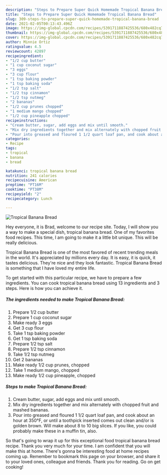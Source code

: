 ```yaml
---
description: "Steps to Prepare Super Quick Homemade Tropical Banana Bread"
title: "Steps to Prepare Super Quick Homemade Tropical Banana Bread"
slug: 309-steps-to-prepare-super-quick-homemade-tropical-banana-bread
date: 2021-02-05T00:13:43.496Z
image: https://img-global.cpcdn.com/recipes/5391711887425536/680x482cq70/tropical-banana-bread-recipe-main-photo.jpg
thumbnail: https://img-global.cpcdn.com/recipes/5391711887425536/680x482cq70/tropical-banana-bread-recipe-main-photo.jpg
cover: https://img-global.cpcdn.com/recipes/5391711887425536/680x482cq70/tropical-banana-bread-recipe-main-photo.jpg
author: Minnie Ortiz
ratingvalue: 4.5
reviewcount: 42897
recipeingredient:
- "1/2 cup butter"
- "1 cup coconut sugar"
- "3 eggs"
- "3 cup flour"
- "1 tsp baking powder"
- "1 tsp baking soda"
- "1/2 tsp salt"
- "1/2 tsp cinnamon"
- "1/2 tsp nutmeg"
- "2 bananas"
- "1/2 cup prunes chopped"
- "1 medium mango chopped"
- "1/2 cup pineapple chopped"
recipeinstructions:
- "Cream butter, sugar, add eggs and mix until smooth."
- "Mix dry ingredients together and mix alternately with chopped fruit and mashed bananas."
- "Pour into greased and floured 1 1/2 quart loaf pan, and cook about an hour at 350°F, or until a toothpick inserted comes out clean and/or is golden brown. Will make about 8 to 10 big slices. If you like, you could probably make these in a muffin tin, also."
categories:
- Recipe
tags:
- tropical
- banana
- bread

katakunci: tropical banana bread 
nutrition: 241 calories
recipecuisine: American
preptime: "PT16M"
cooktime: "PT38M"
recipeyield: "2"
recipecategory: Lunch

---
```



![Tropical Banana Bread](https://img-global.cpcdn.com/recipes/5391711887425536/680x482cq70/tropical-banana-bread-recipe-main-photo.jpg)

Hey everyone, it is Brad, welcome to our recipe site. Today, I will show you a way to make a special dish, tropical banana bread. One of my favorites food recipes. This time, I am going to make it a little bit unique. This will be really delicious.

Tropical Banana Bread is one of the most favored of recent trending meals in the world. It's appreciated by millions every day. It is easy, it is quick, it tastes delicious. They're nice and they look fantastic. Tropical Banana Bread is something that I have loved my entire life.




To get started with this particular recipe, we have to prepare a few ingredients. You can cook tropical banana bread using 13 ingredients and 3 steps. Here is how you can achieve it.

<!--inarticleads1-->

##### The ingredients needed to make Tropical Banana Bread:

1. Prepare 1/2 cup butter
1. Prepare 1 cup coconut sugar
1. Make ready 3 eggs
1. Get 3 cup flour
1. Take 1 tsp baking powder
1. Get 1 tsp baking soda
1. Prepare 1/2 tsp salt
1. Prepare 1/2 tsp cinnamon
1. Take 1/2 tsp nutmeg
1. Get 2 bananas
1. Make ready 1/2 cup prunes, chopped
1. Take 1 medium mango, chopped
1. Make ready 1/2 cup pineapple, chopped




<!--inarticleads2-->

##### Steps to make Tropical Banana Bread:

1. Cream butter, sugar, add eggs and mix until smooth.
1. Mix dry ingredients together and mix alternately with chopped fruit and mashed bananas.
1. Pour into greased and floured 1 1/2 quart loaf pan, and cook about an hour at 350°F, or until a toothpick inserted comes out clean and/or is golden brown. Will make about 8 to 10 big slices. If you like, you could probably make these in a muffin tin, also.




So that's going to wrap it up for this exceptional food tropical banana bread recipe. Thank you very much for your time. I am confident that you will make this at home. There's gonna be interesting food at home recipes coming up. Remember to bookmark this page on your browser, and share it to your loved ones, colleague and friends. Thank you for reading. Go on get cooking!
